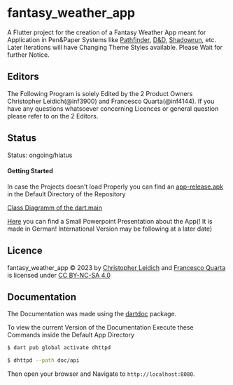 # fantasy_weather_app

A Flutter project for the creation of a Fantasy Weather App meant for Application in Pen&Paper Systems like 
[Pathfinder](https://paizo.com/pathfinder), [D&D](https://en.wikipedia.org/wiki/Dungeons_%26_Dragons), [Shadowrun](https://pegasus.de/shadowrun), etc.
Later Iterations will have Changing Theme Styles available. Please Wait for further Notice.

## Editors
The Following Program is solely Edited by the 2 Product Owners Christopher Leidich(@inf3900) and Francesco Quarta(@inf4144). 
If you have any questions whatsoever concerning Licences or general question please refer to on the 2 Editors.

## Status

Status: ongoing/hiatus

#### Getting Started

In case the Projects doesn't load Properly you can find an [app-release.apk](https://gitlab.ai.it.hs-worms.de/inf3900/appdevprojekt/-/blob/main/app-release.apk) in the Default Directory of the Repository

[Class Diagramm of the dart.main](https://gitlab.ai.it.hs-worms.de/inf3900/appdevprojekt/-/raw/main/ClassDiagramm.png)

[Here](https://gitlab.ai.it.hs-worms.de/inf3900/appdevprojekt/-/blob/main/D20_Weather.pptx) you can find a Small Powerpoint Presentation about the App(! It is made in German! International Version may be following at a later date)

## Licence

fantasy_weather_app © 2023 by [Christopher Leidich](https://gitlab.ai.it.hs-worms.de/inf3900) and [Francesco Quarta](https://gitlab.ai.it.hs-worms.de/inf4144) is licensed under [CC BY-NC-SA 4.0](http://creativecommons.org/licenses/by-nc-sa/4.0/)

## Documentation

The Documentation was made using the [dartdoc](https://pub.dev/packages/dartdoc) package.

To view the current Version of the Documentation Execute these Commands inside the Default App Directory

```bash
$ dart pub global activate dhttpd

$ dhttpd --path doc/api
```

Then open your browser and Navigate to `http://localhost:8080`.